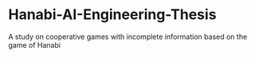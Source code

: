 # Hanabi-AI-Engineering-Thesis
A study on cooperative games with incomplete information based on the game of Hanabi
